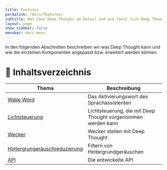 ```yaml
---
title: Features
permalink: /docs/features/
subtitle: Was kann Deep Thought im Detail und wie lässt sich Deep Thought erweitern?
layout: page
show_sidebar: false
menubar: docs_menu
---
```


In den folgenden Abschnitten beschreiben wir was Deep Thought kann und wie die einzelnen Komponenten angepasst bzw. erweitert werden können.

# 📖 Inhaltsverzeichnis

| Thema                                                       | Beschreibung                                                 |
| ----------------------------------------------------------- | ------------------------------------------------------------ |
| [Wake Word](/docs/features/wake-word/)                      | Das Aktivierungswort des Sprachassistenten                   |
| [Lichtsteuerung](/docs/features/light/)                     | Lichtsteuerung, die mit Deep Thought vorgenommen werden kann |
| [Wecker](/docs/features/alarm/)                             | Wecker stellen mit Deep Thought                              |
| [Hintergrungeräuschreduzierung](/docs/features/noise-cancelling/) | Filtern von Hintergrundgeräuschen                            |
| [API](/docs/features/api/)                                        | Die entwickelte API                                          |

